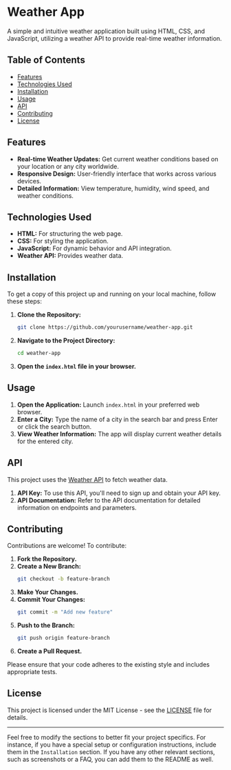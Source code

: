 # Weather App

A simple and intuitive weather application built using HTML, CSS, and JavaScript, utilizing a weather API to provide real-time weather information.

## Table of Contents

- [Features](#features)
- [Technologies Used](#technologies-used)
- [Installation](#installation)
- [Usage](#usage)
- [API](#api)
- [Contributing](#contributing)
- [License](#license)

## Features

- **Real-time Weather Updates:** Get current weather conditions based on your location or any city worldwide.
- **Responsive Design:** User-friendly interface that works across various devices.
- **Detailed Information:** View temperature, humidity, wind speed, and weather conditions.

## Technologies Used

- **HTML:** For structuring the web page.
- **CSS:** For styling the application.
- **JavaScript:** For dynamic behavior and API integration.
- **Weather API:** Provides weather data.

## Installation

To get a copy of this project up and running on your local machine, follow these steps:

1. **Clone the Repository:**
   ```bash
   git clone https://github.com/yourusername/weather-app.git
   ```

2. **Navigate to the Project Directory:**
   ```bash
   cd weather-app
   ```

3. **Open the `index.html` file in your browser.**

## Usage

1. **Open the Application:** Launch `index.html` in your preferred web browser.
2. **Enter a City:** Type the name of a city in the search bar and press Enter or click the search button.
3. **View Weather Information:** The app will display current weather details for the entered city.

## API

This project uses the [Weather API](https://www.weatherapi.com/) to fetch weather data.

1. **API Key:** To use this API, you'll need to sign up and obtain your API key.
2. **API Documentation:** Refer to the API documentation for detailed information on endpoints and parameters.

## Contributing

Contributions are welcome! To contribute:

1. **Fork the Repository.**
2. **Create a New Branch:**
   ```bash
   git checkout -b feature-branch
   ```
3. **Make Your Changes.**
4. **Commit Your Changes:**
   ```bash
   git commit -m "Add new feature"
   ```
5. **Push to the Branch:**
   ```bash
   git push origin feature-branch
   ```
6. **Create a Pull Request.**

Please ensure that your code adheres to the existing style and includes appropriate tests.

## License

This project is licensed under the MIT License - see the [LICENSE](LICENSE) file for details.

---

Feel free to modify the sections to better fit your project specifics. For instance, if you have a special setup or configuration instructions, include them in the `Installation` section. If you have any other relevant sections, such as screenshots or a FAQ, you can add them to the README as well.
